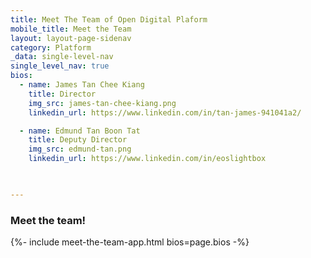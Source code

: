 ```yaml
---
title: Meet The Team of Open Digital Plaform
mobile_title: Meet the Team
layout: layout-page-sidenav
category: Platform
_data: single-level-nav
single_level_nav: true
bios:
  - name: James Tan Chee Kiang
    title: Director
    img_src: james-tan-chee-kiang.png
    linkedin_url: https://www.linkedin.com/in/tan-james-941041a2/

  - name: Edmund Tan Boon Tat
    title: Deputy Director
    img_src: edmund-tan.png
    linkedin_url: https://www.linkedin.com/in/eoslightbox


    
---
```


### Meet the team!
{%- include meet-the-team-app.html bios=page.bios -%}
